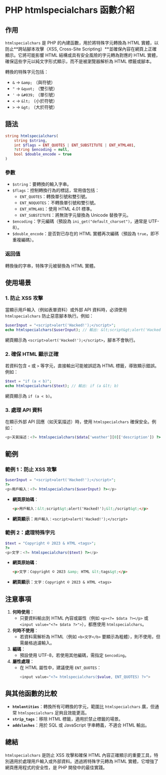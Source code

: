 # PHP htmlspecialchars 函數介紹

## 作用
`htmlspecialchars` 是 PHP 的內建函數，用於將特殊字元轉換為 HTML 實體，以防止**跨站腳本攻擊（XSS, Cross-Site Scripting）**並確保內容在網頁上正確顯示。它將可能影響 HTML 結構或具有安全風險的字元轉為對應的 HTML 實體，確保這些字元以純文字形式顯示，而不是被瀏覽器解析為 HTML 標籤或腳本。

轉換的特殊字元包括：
- `&` → `&amp;` （與符號）
- `"` → `&quot;` （雙引號）
- `'` → `&#039;` （單引號）
- `<` → `&lt;` （小於符號）
- `>` → `&gt;` （大於符號）

## 語法
```php
string htmlspecialchars(
    string $string,
    int $flags = ENT_QUOTES | ENT_SUBSTITUTE | ENT_HTML401,
    ?string $encoding = null,
    bool $double_encode = true
)
```

### 參數
- `$string`：要轉換的輸入字串。
- `$flags`：控制轉換行為的標誌，常用值包括：
  - `ENT_QUOTES`：轉換單引號和雙引號。
  - `ENT_NOQUOTES`：不轉換單引號和雙引號。
  - `ENT_HTML401`：使用 HTML 4.01 標準。
  - `ENT_SUBSTITUTE`：將無效字元替換為 Unicode 替換字元。
- `$encoding`：字元編碼（預設為 `ini_get("default_charset")`，通常是 UTF-8）。
- `$double_encode`：是否對已存在的 HTML 實體再次編碼（預設為 `true`，即不重複編碼）。

### 返回值
轉換後的字串，特殊字元被替換為 HTML 實體。

## 使用場景

### 1. 防止 XSS 攻擊
當顯示用戶輸入（例如表單資料）或外部 API 資料時，必須使用 `htmlspecialchars` 防止惡意腳本執行。例如：
```php
$userInput = "<script>alert('Hacked!');</script>";
echo htmlspecialchars($userInput); // 輸出: &lt;script&gt;alert('Hacked!');&lt;/script&gt;
```
網頁顯示為 `<script>alert('Hacked!');</script>`，腳本不會執行。

### 2. 確保 HTML 顯示正確
若資料包含 `<` 或 `>` 等字元，直接輸出可能被誤認為 HTML 標籤，導致顯示錯誤。例如：
```php
$text = "if (a < b)";
echo htmlspecialchars($text); // 輸出: if (a &lt; b)
```
網頁顯示為 `if (a < b)`。

### 3. 處理 API 資料
在顯示外部 API 回應（如天氣描述）時，使用 `htmlspecialchars` 確保安全。例如：
```php
<p>天氣描述：<?= htmlspecialchars($data['weather'][0]['description']) ?></p>
```

## 範例

### 範例 1：防止 XSS 攻擊
```php
$userInput = "<script>alert('Hacked!');</script>";
?>
<p>用戶輸入：<?= htmlspecialchars($userInput) ?></p>
```
- **網頁原始碼**：
  ```html
  <p>用戶輸入：&lt;script&gt;alert('Hacked!');&lt;/script&gt;</p>
  ```
- **網頁顯示**：`用戶輸入：<script>alert('Hacked!');</script>`

### 範例 2：處理特殊字元
```php
$text = "Copyright © 2023 & HTML <tags>";
?>
<p>文字：<?= htmlspecialchars($text) ?></p>
```
- **網頁原始碼**：
  ```html
  <p>文字：Copyright © 2023 &amp; HTML &lt;tags&gt;</p>
  ```
- **網頁顯示**：`文字：Copyright © 2023 & HTML <tags>`

## 注意事項
1. **何時使用**：
   - 只要資料輸出到 HTML 內容或屬性（例如 `<p><?= $data ?></p>` 或 `<input value="<?= $data ?>">`），都應使用 `htmlspecialchars`。
2. **何時不使用**：
   - 若資料需解析為 HTML（例如 `<b>文字</b>` 要顯示為粗體），則不使用，但需嚴格過濾輸入。
3. **編碼**：
   - 預設使用 UTF-8，若使用其他編碼，需指定 `$encoding`。
4. **屬性處理**：
   - 在 HTML 屬性中，建議使用 `ENT_QUOTES`：
     ```php
     <input value="<?= htmlspecialchars($value, ENT_QUOTES) ?>">
     ```

## 與其他函數的比較
- **`htmlentities`**：轉換所有可轉換的字元，範圍比 `htmlspecialchars` 廣，但通常 `htmlspecialchars` 足夠且效能更高。
- **`strip_tags`**：移除 HTML 標籤，適用於禁止標籤的場景。
- **`addslashes`**：用於 SQL 或 JavaScript 字串轉義，不適合 HTML 輸出。

## 總結
`htmlspecialchars` 是防止 XSS 攻擊和確保 HTML 內容正確顯示的重要工具，特別適用於處理用戶輸入或外部資料。透過將特殊字元轉為 HTML 實體，它增強了網頁應用程式的安全性，是 PHP 開發中的最佳實踐。